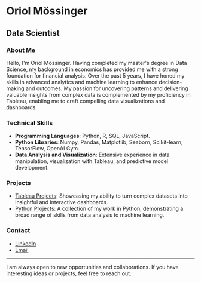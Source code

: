 # Oriol Mössinger

## Data Scientist

### About Me
Hello, I'm Oriol Mössinger. Having completed my master's degree in Data Science, my background in economics has provided me with a strong foundation for financial analysis. Over the past 5 years, I have honed my skills in advanced analytics and machine learning to enhance decision-making and outcomes. My passion for uncovering patterns and delivering valuable insights from complex data is complemented by my proficiency in Tableau, enabling me to craft compelling data visualizations and dashboards.

### Technical Skills
- **Programming Languages**: Python, R, SQL, JavaScript.
- **Python Libraries**: Numpy, Pandas, Matplotlib, Seaborn, Scikit-learn, TensorFlow, OpenAI Gym.
- **Data Analysis and Visualization**: Extensive experience in data manipulation, visualization with Tableau, and predictive model development.

### Projects
- [Tableau Projects](https://github.com/OriolMossinger/Tableau-Projects): Showcasing my ability to turn complex datasets into insightful and interactive dashboards.
- [Python Projects](https://github.com/OriolMossinger/Python-Projects): A collection of my work in Python, demonstrating a broad range of skills from data analysis to machine learning.

### Contact
- [LinkedIn](https://www.linkedin.com/in/oriolmossingersanahuja/)
- [Email](mailto:omossinger@gmail.com)

---

I am always open to new opportunities and collaborations. If you have interesting ideas or projects, feel free to reach out.
